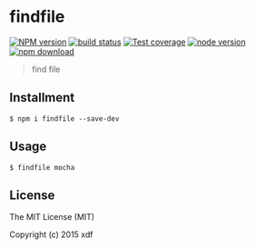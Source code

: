 # findfile

[![NPM version][npm-image]][npm-url]
[![build status][travis-image]][travis-url]
[![Test coverage][coveralls-image]][coveralls-url]
[![node version][node-image]][node-url]
[![npm download][download-image]][download-url]

[npm-image]: https://img.shields.io/npm/v/findfile.svg?style=flat-square
[npm-url]: https://npmjs.org/package/findfile
[travis-image]: https://img.shields.io/travis/xudafeng/findfile.svg?style=flat-square
[travis-url]: https://travis-ci.org/xudafeng/findfile
[coveralls-image]: https://img.shields.io/coveralls/xudafeng/findfile.svg?style=flat-square
[coveralls-url]: https://coveralls.io/r/xudafeng/findfile?branch=master
[node-image]: https://img.shields.io/badge/node.js-%3E=_0.10-green.svg?style=flat-square
[node-url]: http://nodejs.org/download/
[download-image]: https://img.shields.io/npm/dm/findfile.svg?style=flat-square
[download-url]: https://npmjs.org/package/findfile

> find file

## Installment

```shell
$ npm i findfile --save-dev
```

## Usage

```shell
$ findfile mocha
```

## License

The MIT License (MIT)

Copyright (c) 2015 xdf
